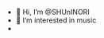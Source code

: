 - 👋 Hi, I’m @SHUnINORI
- 👀 I’m interested in music
-
<!---
SHUnINORI/SHUnINORI is a ✨ special ✨ repository because its `README.md` (this file) appears on your GitHub profile.
You can click the Preview link to take a look at your changes.
--->
